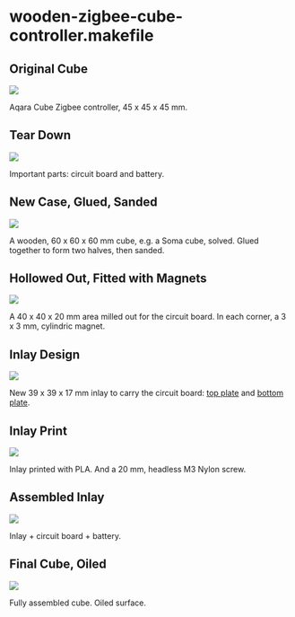 # wooden-zigbee-cube-controller.makefile

## Original Cube

![](readme-assets/cube-0.png)

Aqara Cube Zigbee controller, 45 x 45 x 45 mm.

## Tear Down

![](readme-assets/cube-1.png)

Important parts: circuit board and battery.

## New Case, Glued, Sanded

![](readme-assets/cube-2.png)

A wooden, 60 x 60 x 60 mm cube, e.g. a Soma cube, solved. Glued together to form two halves, then sanded.

## Hollowed Out, Fitted with Magnets

![](readme-assets/cube-3.png)

A 40 x 40 x 20 mm area milled out for the circuit board. In each corner, a 3 x 3 mm, cylindric magnet.

## Inlay Design

![](readme-assets/cube-4.png)

New 39 x 39 x 17 mm inlay to carry the circuit board: [top plate](wooden-zigbee-cube-controller-top-plate.stl) and [bottom plate](wooden-zigbee-cube-controller-bottom-plate.stl).

## Inlay Print

![](readme-assets/cube-5.png)

Inlay printed with PLA. And a 20 mm, headless M3 Nylon screw.

## Assembled Inlay

![](readme-assets/cube-6.png)

Inlay + circuit board + battery.

## Final Cube, Oiled

![](readme-assets/cube-7.png)

Fully assembled cube. Oiled surface.
